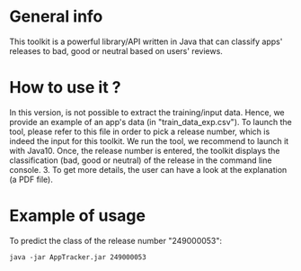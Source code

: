 # General info
This toolkit is a powerful library/API written in Java that can classify apps' releases to bad, good or neutral based on users' reviews.
# How to use it ?
In this version, is not possible to extract the training/input data. Hence, we provide an example of an app's data (in "train_data_exp.csv"). To launch the tool, please refer to this file in order to pick a release number, which is indeed the input for this toolkit.
We run the tool, we recommend to launch it with Java10. Once, the release number is entered, the toolkit displays the classification (bad, good or neutral) of the release in the command line console.
3. To get more details, the user can have a look at the explanation (a PDF file).
# Example of usage
To predict the class of the release number "249000053":
```
java -jar AppTracker.jar 249000053
```
